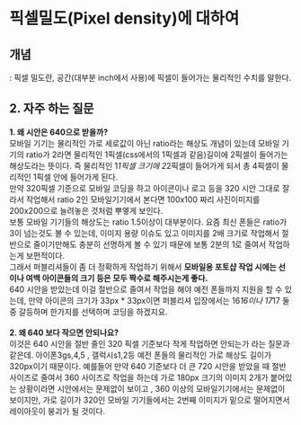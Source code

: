 # 픽셀밀도(Pixel density)에 대하여

## 개념
: 픽셀 밀도란, 공간(대부분 inch에서 사용)에 픽셀이 들어가는 물리적인 수치를 말한다. 

## 2. 자주 하는 질문
**1. 왜 시안은 640으로 받을까?**  
모바일 기기는 물리적인 가로 세로값이 아닌 ratio라는 해상도 개념이 있는데 모바일 기기의 ratio가 2라면 물리적인 1픽셀(css에서의 1픽셀과 같음)길이에 2픽셀이 들어가는 해상도라는 뜻이다. 즉 물리적인 1*1픽셀 크기에 2*2픽셀이 들어가게 되서 총 4픽셀이 물리적인 1픽셀 안에 들어가게 된다.  
만약 320픽셀 기준으로 모바일 코딩을 하고 아이콘이나 로고 등을 320 시안 그대로 잘라서 작업해서 ratio 2인 모바일기기에서 본다면 100x100 짜리 사진이미지를 200x200으로 늘려놓은 것처럼 뿌옇게 보인다.  
보통 모바일 기기들의 해상도는 ratio 1.5이상이 대부분이다. 요즘 최신 폰들은 ratio가 3이 넘는것도 볼 수 있는데, 이미지 용량 이슈도 있고 이미지를 2배 크기로 작업해서 절반으로 줄이기만해도 충분히 선명하게 볼 수 있기 때문에 보통 2분의 1로 줄여서 작업하는게 보편적이다.  
그래서 퍼블리셔들이 좀 더 정확하게 작업하기 위해서 **모바일용 포토샵 작업 시에는 선이나 여백 아이콘들의 크기 등은 모두 짝수로 해주시는게 좋다.**  
640 시안을 받았는데 이걸 절반으로 줄여서 작업을 해야 예전 폰들까지 지원을 할 수 있는데, 만약 아이콘의 크기가 33px * 33px이면 퍼블리셔 입장에서는 16*16이나 17*17 둘중 갈등하며 한가지를 선택하며 코딩을 하겠지요.  
<br>
**2. 왜 640 보다 작으면 안되나요?**  
이것은 640 시안을 절반 줄인 320 픽셀 기준보다 작게 작업하면 안되는가 라는 질문과 같은데. 아이폰3gs,4,5 , 갤럭시s1,2등 예전 폰들의 물리적인 가로 해상도 길이가 320px이기 때문이다. 예를들어 만약 640 기준보다 더 큰 720 시안을 받았을 때 절반 사이즈로 줄여서 360 사이즈로 작업을 하는데 가로 180px 크기의 이미지 2개가 붙어있는 상황이라면 시안에서는 문제없이 보이고 , 360 이상의 모바일기기에서는 문제없이 보이지만, 가로 길이가 320인 모바일 기기들에서는 2번째 이미지가 밑으로 떨어지면서 레이아웃이 붕괴가 될 것이다.


